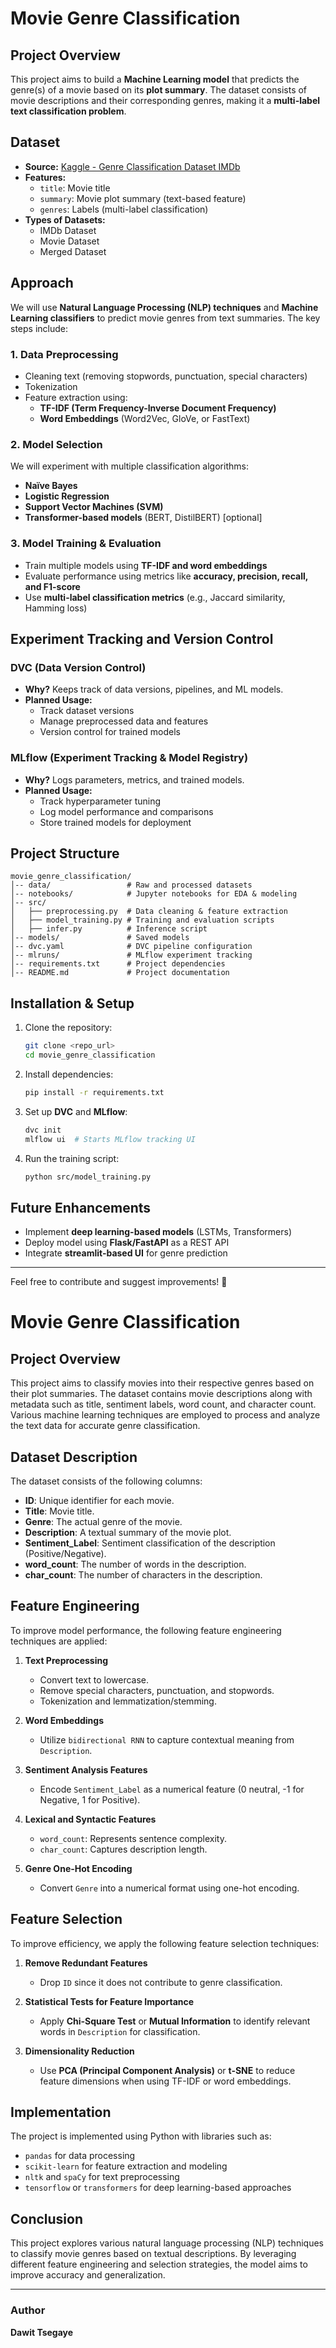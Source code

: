 # Movie Genre Classification

## Project Overview
This project aims to build a **Machine Learning model** that predicts the genre(s) of a movie based on its **plot summary**. The dataset consists of movie descriptions and their corresponding genres, making it a **multi-label text classification problem**.

## Dataset
- **Source:** [Kaggle - Genre Classification Dataset IMDb](https://www.kaggle.com/datasets/hijest/genre-classification-dataset-imdb)
- **Features:**
  - `title`: Movie title
  - `summary`: Movie plot summary (text-based feature)
  - `genres`: Labels (multi-label classification)
- **Types of Datasets:**
  - IMDb Dataset
  - Movie Dataset
  - Merged Dataset

## Approach
We will use **Natural Language Processing (NLP) techniques** and **Machine Learning classifiers** to predict movie genres from text summaries. The key steps include:

### 1. Data Preprocessing
- Cleaning text (removing stopwords, punctuation, special characters)
- Tokenization
- Feature extraction using:
  - **TF-IDF (Term Frequency-Inverse Document Frequency)**
  - **Word Embeddings** (Word2Vec, GloVe, or FastText)

### 2. Model Selection
We will experiment with multiple classification algorithms:
- **Naïve Bayes**
- **Logistic Regression**
- **Support Vector Machines (SVM)**
- **Transformer-based models** (BERT, DistilBERT) [optional]

### 3. Model Training & Evaluation
- Train multiple models using **TF-IDF and word embeddings**
- Evaluate performance using metrics like **accuracy, precision, recall, and F1-score**
- Use **multi-label classification metrics** (e.g., Jaccard similarity, Hamming loss)

## Experiment Tracking and Version Control
### **DVC (Data Version Control)**
- **Why?** Keeps track of data versions, pipelines, and ML models.
- **Planned Usage:**
  - Track dataset versions
  - Manage preprocessed data and features
  - Version control for trained models

### **MLflow (Experiment Tracking & Model Registry)**
- **Why?** Logs parameters, metrics, and trained models.
- **Planned Usage:**
  - Track hyperparameter tuning
  - Log model performance and comparisons
  - Store trained models for deployment

## Project Structure
```
movie_genre_classification/
│-- data/                 # Raw and processed datasets
│-- notebooks/            # Jupyter notebooks for EDA & modeling
│-- src/
│   ├── preprocessing.py  # Data cleaning & feature extraction
│   ├── model_training.py # Training and evaluation scripts
│   ├── infer.py          # Inference script
│-- models/               # Saved models
│-- dvc.yaml              # DVC pipeline configuration
│-- mlruns/               # MLflow experiment tracking
│-- requirements.txt      # Project dependencies
│-- README.md             # Project documentation
```

## Installation & Setup
1. Clone the repository:
   ```sh
   git clone <repo_url>
   cd movie_genre_classification
   ```
2. Install dependencies:
   ```sh
   pip install -r requirements.txt
   ```
3. Set up **DVC** and **MLflow**:
   ```sh
   dvc init
   mlflow ui  # Starts MLflow tracking UI
   ```
4. Run the training script:
   ```sh
   python src/model_training.py
   ```

## Future Enhancements
- Implement **deep learning-based models** (LSTMs, Transformers)
- Deploy model using **Flask/FastAPI** as a REST API
- Integrate **streamlit-based UI** for genre prediction

---
Feel free to contribute and suggest improvements! 🚀

# Movie Genre Classification

## Project Overview
This project aims to classify movies into their respective genres based on their plot summaries. The dataset contains movie descriptions along with metadata such as title, sentiment labels, word count, and character count. Various machine learning techniques are employed to process and analyze the text data for accurate genre classification.

## Dataset Description
The dataset consists of the following columns:
- **ID**: Unique identifier for each movie.
- **Title**: Movie title.
- **Genre**: The actual genre of the movie.
- **Description**: A textual summary of the movie plot.
- **Sentiment_Label**: Sentiment classification of the description (Positive/Negative).
- **word_count**: The number of words in the description.
- **char_count**: The number of characters in the description.

## Feature Engineering
To improve model performance, the following feature engineering techniques are applied:
1. **Text Preprocessing**
   - Convert text to lowercase.
   - Remove special characters, punctuation, and stopwords.
   - Tokenization and lemmatization/stemming.

3. **Word Embeddings**
   - Utilize `bidirectional RNN` to capture contextual meaning from `Description`.

4. **Sentiment Analysis Features**
   - Encode `Sentiment_Label` as a numerical feature (0 neutral, -1 for Negative, 1 for Positive).

5. **Lexical and Syntactic Features**
   - `word_count`: Represents sentence complexity.
   - `char_count`: Captures description length.


7. **Genre One-Hot Encoding**
   - Convert `Genre` into a numerical format using one-hot encoding.

## Feature Selection
To improve efficiency, we apply the following feature selection techniques:
1. **Remove Redundant Features**
   - Drop `ID` since it does not contribute to genre classification.

2. **Statistical Tests for Feature Importance**
   - Apply **Chi-Square Test** or **Mutual Information** to identify relevant words in `Description` for classification.

3. **Dimensionality Reduction**
   - Use **PCA (Principal Component Analysis)** or **t-SNE** to reduce feature dimensions when using TF-IDF or word embeddings.

## Implementation
The project is implemented using Python with libraries such as:
- `pandas` for data processing
- `scikit-learn` for feature extraction and modeling
- `nltk` and `spaCy` for text preprocessing
- `tensorflow` or `transformers` for deep learning-based approaches

## Conclusion
This project explores various natural language processing (NLP) techniques to classify movie genres based on textual descriptions. By leveraging different feature engineering and selection strategies, the model aims to improve accuracy and generalization.

---
### Author
**Dawit Tsegaye**

